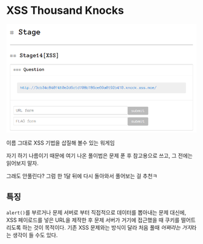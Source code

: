 # XSS Thousand Knocks

![1](screenshot/1.png)

이름 그대로 XSS 기법을 삽질해 볼수 있는 워게임

자기 하기 나름이기 때문에 여기 나온 풀이법은 문제 푼 후 참고용으로 쓰고, 그 전에는 읽어보지 말자.

그래도 안풀린다? 그럼 한 1달 뒤에 다시 돌아와서 풀어보는 걸 추천ㅋ

## 특징

`alert()`를 부르거나 문제 서버로 부터 직접적으로 데이터를 뽑아내는 문제 대신에, XSS 페이로드를 넣은 URL을 제작한 후 문제 서버가 거기에 접근했을 때 쿠키를 떨어트리도록 하는 것이 목적이다. 기존 XSS 문제와는 방식이 달라 처음 풀때 *어쩌라는 거지*라는 생각이 들 수도 있다.
